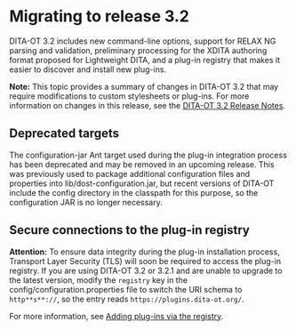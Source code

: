 # Migrating to release 3.2

DITA-OT 3.2 includes new command-line options, support for RELAX NG parsing and validation, preliminary processing for the XDITA authoring format proposed for Lightweight DITA, and a plug-in registry that makes it easier to discover and install new plug-ins.

**Note:** This topic provides a summary of changes in DITA-OT 3.2 that may require modifications to custom stylesheets or plug-ins. For more information on changes in this release, see the [DITA-OT 3.2 Release Notes](https://www.dita-ot.org/3.2/release-notes/).

## Deprecated targets

The configuration-jar Ant target used during the plug-in integration process has been deprecated and may be removed in an upcoming release. This was previously used to package additional configuration files and properties into lib/dost-configuration.jar, but recent versions of DITA-OT include the config directory in the classpath for this purpose, so the configuration JAR is no longer necessary.

## Secure connections to the plug-in registry

**Attention:** To ensure data integrity during the plug-in installation process, Transport Layer Security \(TLS\) will soon be required to access the plug-in registry. If you are using DITA-OT 3.2 or 3.2.1 and are unable to upgrade to the latest version, modify the `registry` key in the config/configuration.properties file to switch the URI schema to `http**s**://`, so the entry reads `https://plugins.dita-ot.org/`.

For more information, see [Adding plug-ins via the registry](plugins-registry.md).

